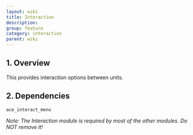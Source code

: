 ```yaml
---
layout: wiki
title: Interaction
description: 
group: feature
category: interaction
parent: wiki
---
```


## 1. Overview

This provides interaction options between units.

## 2. Dependencies

`ace_interact_menu`

*Note: The Interaction module is required by most of the other modules. Do NOT remove it!*
